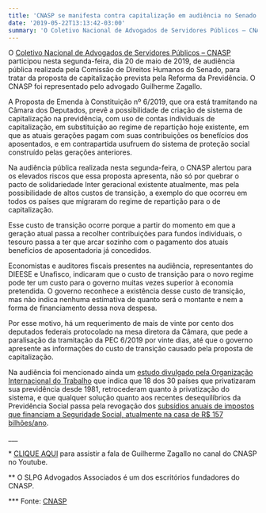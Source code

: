 ```yaml
---
title: 'CNASP se manifesta contra capitalização em audiência no Senado (vídeo)'
date: '2019-05-22T13:13:42-03:00'
summary: 'O Coletivo Nacional de Advogados de Servidores Públicos – CNASP participou nesta segunda-feira, dia 20 de maio de 2019, de audiência pública realizada pela Comissão de Direitos Humanos do Senado, para tratar da proposta de capitalização prevista pela Reforma da Previdência. O CNASP foi representado pelo advogado Guilherme Zagallo. Assísta.'
---
```


O [Coletivo Nacional de Advogados de Servidores Públicos – CNASP](http://cnasp.com.br) participou nesta segunda-feira, dia 20 de maio de 2019, de audiência pública realizada pela Comissão de Direitos Humanos do Senado, para tratar da proposta de capitalização prevista pela Reforma da Previdência. O CNASP foi representado pelo advogado Guilherme Zagallo.

A Proposta de Emenda à Constituição nº 6/2019, que ora está tramitando na Câmara dos Deputados, prevê a possibilidade de criação de sistema de capitalização na previdência, com uso de contas individuais de capitalização, em substituição ao regime de repartição hoje existente, em que as atuais gerações pagam com suas contribuições os benefícios dos aposentados, e em contrapartida usufruem do sistema de proteção social construído pelas gerações anteriores.

Na audiência pública realizada nesta segunda-feira, o CNASP alertou para os elevados riscos que essa proposta apresenta, não só por quebrar o pacto de solidariedade Inter geracional existente atualmente, mas pela possibilidade de altos custos de transição, a exemplo do que ocorreu em todos os países que migraram do regime de repartição para o de capitalização.

Esse custo de transição ocorre porque a partir do momento em que a geração atual passa a recolher contribuições para fundos individuais, o tesouro passa a ter que arcar sozinho com o pagamento dos atuais benefícios de aposentadoria já concedidos.

Economistas e auditores fiscais presentes na audiência, representantes do DIEESE e Unafisco, indicaram que o custo de transição para o novo regime pode ter um custo para o governo muitas vezes superior à economia pretendida. O governo reconhece a existência desse custo de transição, mas não indica nenhuma estimativa de quanto será o montante e nem a forma de financiamento dessa nova despesa.

Por esse motivo, há um requerimento de mais de vinte por cento dos deputados federais protocolado na mesa diretora da Câmara, que pede a paralisação da tramitação da PEC 6/2019 por vinte dias, até que o governo apresente as informações do custo de transição causado pela proposta de capitalização.

Na audiência foi mencionado ainda um [estudo divulgado pela Organização Internacional do Trabalho](https://www.diap.org.br/index.php/noticias/agencia-diap/28698-oit-capitalizacao-nao-deu-certo-em-nenhum-pais-do-mundo) que indica que 18 dos 30 países que privatizaram sua previdência desde 1981, retrocederam quanto à privatização do sistema, e que qualquer solução quanto aos recentes desequilíbrios da Previdência Social passa pela revogação dos [subsídios anuais de impostos que financiam a Seguridade Social, atualmente na casa de R\$ 157 bilhões/ano](http://receita.economia.gov.br/dados/receitadata/renuncia-fiscal/previsoes-ploa/arquivos-e-imagens/dgt-ploa-2019.pdf).

\_\_\_

\* [CLIQUE AQUI](https://youtu.be/yExSsxYMnng) para assistir a fala de Guilherme Zagallo no canal do CNASP no Youtube.

\*\* O SLPG Advogados Associados é um dos escritórios fundadores do CNASP.

\*\*\* Fonte: [CNASP](http://cnasp.com.br/en/node/101)
